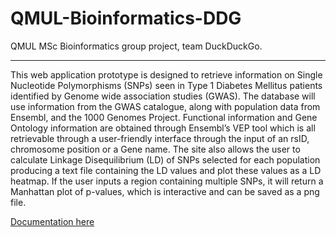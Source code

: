 # QMUL-Bioinformatics-DDG

 QMUL MSc Bioinformatics group project, team DuckDuckGo.

----

This web application prototype is designed to retrieve information on Single Nucleotide
Polymorphisms (SNPs) seen in Type 1 Diabetes Mellitus patients identified by Genome wide
association studies (GWAS). The database will use information from the GWAS catalogue,
along with population data from Ensembl, and the 1000 Genomes Project. Functional
information and Gene Ontology information are obtained through Ensembl’s VEP tool which
is all retrievable through a user-friendly interface through the input of an rsID, chromosome
position or a Gene name. The site also allows the user to calculate Linkage Disequilibrium
(LD) of SNPs selected for each population producing a text file containing the LD values and
plot these values as a LD heatmap. If the user inputs a region containing multiple SNPs, it
will return a Manhattan plot of p-values, which is interactive and can be saved as a png file.


[Documentation here](https://docs.google.com/viewer?url=https://raw.githubusercontent.com/g-b-f/QMUL-Bioinformatics-DDG/main/Documentation.pdf)